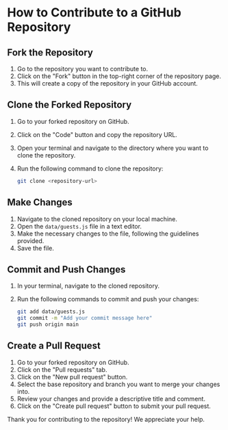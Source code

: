 # How to Contribute to a GitHub Repository

## Fork the Repository

1. Go to the repository you want to contribute to.
2. Click on the "Fork" button in the top-right corner of the repository page.
3. This will create a copy of the repository in your GitHub account.

## Clone the Forked Repository

1. Go to your forked repository on GitHub.
2. Click on the "Code" button and copy the repository URL.
3. Open your terminal and navigate to the directory where you want to clone the repository.
4. Run the following command to clone the repository:

    ```bash
    git clone <repository-url>
    ```

## Make Changes

1. Navigate to the cloned repository on your local machine.
2. Open the `data/guests.js` file in a text editor.
3. Make the necessary changes to the file, following the guidelines provided.
4. Save the file.

## Commit and Push Changes

1. In your terminal, navigate to the cloned repository.
2. Run the following commands to commit and push your changes:

    ```bash
    git add data/guests.js
    git commit -m "Add your commit message here"
    git push origin main
    ```

## Create a Pull Request

1. Go to your forked repository on GitHub.
2. Click on the "Pull requests" tab.
3. Click on the "New pull request" button.
4. Select the base repository and branch you want to merge your changes into.
5. Review your changes and provide a descriptive title and comment.
6. Click on the "Create pull request" button to submit your pull request.

Thank you for contributing to the repository! We appreciate your help.
